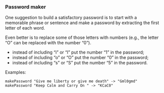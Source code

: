 ### Password maker

One suggestion to build a satisfactory password is to start with a memorable phrase or sentence and make a password by extracting the first letter of each word.

Even better is to replace some of those letters with numbers (e.g., the letter “O” can be replaced with the number “0”).

* instead of including “i” or “I” put the number “1” in the password;
* instead of including “o” or “O” put the number “0” in the password;
* instead of including “s” or “S” put the number “5” in the password.

Examples: 

    makePassword "Give me liberty or give me death" -> "Gml0gmd" 
    makePassword "Keep Calm and Carry On " -> "KCaC0"

